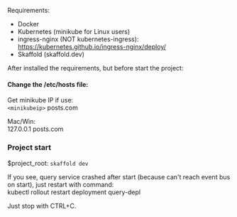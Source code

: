 Requirements:  
- Docker  
- Kubernetes (minikube for Linux users)
- ingress-nginx (NOT kubernetes-ingress): https://kubernetes.github.io/ingress-nginx/deploy/
- Skaffold (skaffold.dev)

After installed the requirements, but before start the project:  
#### Change the /etc/hosts file:
Get minikube IP if use:  
`<minikubeip>` posts.com  

Mac/Win:  
127.0.0.1 posts.com

### Project start  
$project_root: `skaffold dev  `

If you see, query service crashed after start (because can't reach event bus on start), just restart with command:  
kubectl rollout restart deployment query-depl

Just stop with CTRL+C.